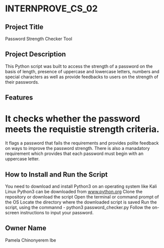 # INTERNPROVE_CS_02 

## Project Title 
Password Strength Checker Tool

## Project Description
This Python script was built to access the strength of a password on the basis of length, presence of uppercase and lowercase letters, numbers and special characters as well as provide feedbacks to users on the strength of their passwords.

## Features
# It checks whether the password meets the requistie strength criteria.
It flags a password that fails the requirements and provides polite feedback on ways to improve the password strength.
There is also a manadatory requirement which provides that each password must begin with an uppercase letter.

## How to Install and Run the Script
You need to download and install Python3 on an operating system like Kali Linux
Python3 can be downloaded from www.python.org
Clone the repository or download the script
Open the terminal or command prompt of the OS 
Locate the directory where the downloaded script is saved 
Run the script, using the commannd - python3 password_checker.py
Follow the on-screen instructions to input your password.

## Owner Name
Pamela Chinonyerem Ibe





